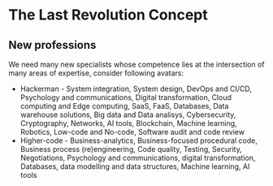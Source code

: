 # The Last Revolution Concept

## New professions

We need many new specialists whose competence lies at the intersection of many areas of expertise, consider following avatars:
- Hackerman - System integration, System design, DevOps and CI/CD, Psychology and communications, Digital transformation, Cloud computing and Edge computing, SaaS, FaaS, Databases, Data warehouse solutions, Big data and Data analisys, Cybersecurity, Cryptography, Networks, AI tools, Blockchain, Machine learning, Robotics, Low-code and No-code, Software audit and code review
- Higher-code - Business-analytics, Business-focused procedural code, Business process (re)engineering, Code quality, Testing, Security, Negotiations, Psychology and communications, digital transformation, Databases, data modelling and data structures, Machine learning, AI tools
